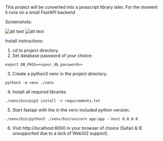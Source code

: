 This project will be converted into a javascript library later. For the moment it runs on a small FastAPI backend

Screenshots:

![alt text](https://github.com/arbobendik/web-ray-tracer/blob/master/scrrenshots/screen0.png)
![alt text](https://github.com/arbobendik/web-ray-tracer/blob/master/scrrenshots/screen1.png)


Install instructions:

1. cd to project directory.
2. Set database password of your choice:
```
export DB_PASS=<<your_db_password>>
```
3. Create a python3 venv in the project directory.
```
python3 -m venv ./venv
```
4. Install all required libraries
```
./venv/bin/pip3 install -r requirements.txt
```
5. Start fastapi with the in the venv included python version:
```
./venv/bin/python3 ./venv/bin/uvicorn app:app --host 0.0.0.0
```
6. Visit http://localhost:8000 in your browser of choice (Safari & IE unsupported due to a lack of WebGl2 support).
